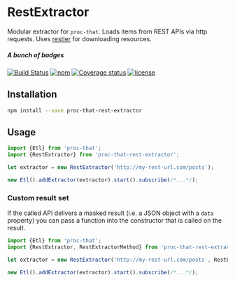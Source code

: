 # RestExtractor
Modular extractor for `proc-that`. Loads items from REST APIs via http requests.
Uses [restler](https://github.com/danwrong/restler) for downloading resources.

##### A bunch of badges

[![Build Status](https://travis-ci.org/smartive/proc-that-rest-extractor.svg?maxAge=3600)](https://travis-ci.org/smartive/proc-that-rest-extractor) [![npm](https://img.shields.io/npm/v/proc-that-rest-extractor.svg?maxAge=3600)](https://www.npmjs.com/package/proc-that-rest-extractor) [![Coverage status](https://img.shields.io/coveralls/smartive/proc-that-rest-extractor.svg?maxAge=3600)](https://coveralls.io/github/smartive/proc-that-rest-extractor) [![license](https://img.shields.io/github/license/smartive/proc-that-rest-extractor.svg?maxAge=2592000)](https://github.com/smartive/proc-that-rest-extractor)

## Installation

```bash
npm install --save proc-that-rest-extractor
```

## Usage

```typescript
import {Etl} from 'proc-that';
import {RestExtractor} from 'proc-that-rest-extractor';

let extractor = new RestExtractor('http://my-rest-url.com/posts');

new Etl().addExtractor(extractor).start().subscribe(/*...*/);
```

### Custom result set

If the called API delivers a masked result (i.e. a JSON object with a `data` property)
you can pass a function into the constructor that is called on the result.

```typescript
import {Etl} from 'proc-that';
import {RestExtractor, RestExtractorMethod} from 'proc-that-rest-extractor';

let extractor = new RestExtractor('http://my-rest-url.com/posts', RestExtractorMethod.Get, result => result.data);

new Etl().addExtractor(extractor).start().subscribe(/*...*/);
```
